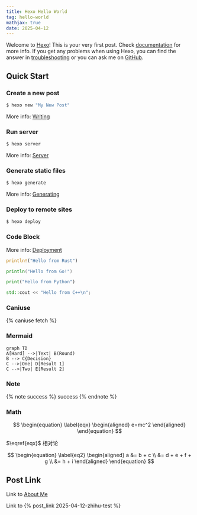 ```yaml
---
title: Hexo Hello World
tag: hello-world
mathjax: true
date: 2025-04-12
---
```

Welcome to [Hexo](https://hexo.io/)! This is your very first post. Check [documentation](https://hexo.io/docs/) for more info. If you get any problems when using Hexo, you can find the answer in [troubleshooting](https://hexo.io/docs/troubleshooting.html) or you can ask me on [GitHub](https://github.com/hexojs/hexo/issues).

<!--more-->

## Quick Start

### Create a new post

``` bash
$ hexo new "My New Post"
```

More info: [Writing](https://hexo.io/docs/writing.html)

### Run server

``` bash
$ hexo server
```

More info: [Server](https://hexo.io/docs/server.html)

### Generate static files

``` bash
$ hexo generate
```

More info: [Generating](https://hexo.io/docs/generating.html)

### Deploy to remote sites

``` bash
$ hexo deploy
```

### Code Block

More info: [Deployment](https://hexo.io/docs/one-command-deployment.html)

```rust
println!("Hello from Rust")
```

```go
println("Hello from Go!")
```

```python
print("Hello from Python")
```

```cpp
std::cout << "Hello from C++\n";
```

### Caniuse

{% caniuse fetch %}

### Mermaid

```mermaid
graph TD
A[Hard] -->|Text| B(Round)
B --> C{Decision}
C -->|One| D[Result 1]
C -->|Two| E[Result 2]
```

### Note

{% note success %}
success
{% endnote %}

### Math

$$
\begin{equation} \label{eqx}
\begin{aligned}
e=mc^2
\end{aligned}
\end{equation}
$$

$\eqref{eqx}$ 相对论

$$
\begin{equation} \label{eq2}
\begin{aligned}
a &= b + c \\
  &= d + e + f + g \\
  &= h + i
\end{aligned}
\end{equation}
$$

## Post Link

Link to [About Me](/about)

Link to {% post_link 2025-04-12-zhihu-test %}
